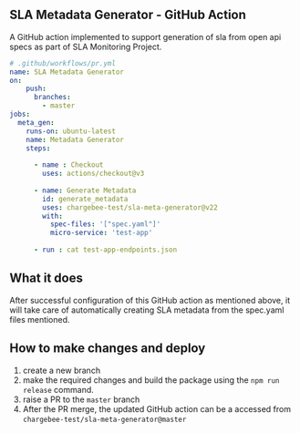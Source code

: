 ## SLA Metadata Generator - GitHub Action

A GitHub action implemented to support generation of sla from open api specs as part of SLA Monitoring Project.

```yaml
# .github/workflows/pr.yml
name: SLA Metadata Generator
on:
    push:
      branches:  
        - master  
jobs:
  meta_gen:
    runs-on: ubuntu-latest
    name: Metadata Generator
    steps:
    
      - name : Checkout 
        uses: actions/checkout@v3
      
      - name: Generate Metadata
        id: generate_metadata
        uses: chargebee-test/sla-meta-generator@v22
        with:
          spec-files: '["spec.yaml"]'
          micro-service: 'test-app'
          
      - run : cat test-app-endpoints.json
```

## What it does

After successful configuration of this GitHub action as mentioned above, it will take care of automatically creating SLA metadata from the spec.yaml files mentioned. 

## How to make changes and deploy
1. create a new branch
2. make the required changes and build the package using the `npm run release` command.
3. raise a PR to the `master` branch
4. After the PR merge, the updated GitHub action can be a accessed from `chargebee-test/sla-meta-generator@master` 